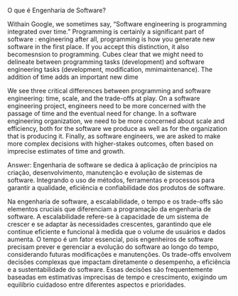 O que é Engenharia de Software?

Withain Google, we sometimes say, “Software engineering is programming integrated over time.” Programming is certainly a significant part of software : engineering after all, programming is how you generate new software in the first place. If you accept this distinction, it also becomesnsion to programming. Cubes clear that we might need to delineate between programming tasks (development) and software engineering tasks (development, modification, mmimaintenance). The addition of time adds an important new dime


We see three critical differences between programming and software engineering: time, scale, and the trade-offs at play. On a software engineering project, engineers need to be more concerned with the passage of time and the eventual need for change. In a software engineering organization, we need to be more concerned about scale and efficiency, both for the software we produce as well as for the organization that is producing it. Finally, as software engineers, we are asked to make more complex decisions with higher-stakes outcomes, often based on imprecise estimates of time and growth.


Answer: 
Engenharia de software se dedica à aplicação de princípios na criação, desenvolvimento, manutenção e evolução de sistemas de software. Integrando o uso de métodos, ferramentas e processos para garantir a qualidade, eficiência e confiabilidade dos produtos de software.

Na engenharia de software, a escalabilidade, o tempo e os trade-offs são elementos cruciais que diferenciam a programação da engenharia de software. A escalabilidade refere-se à capacidade de um sistema de crescer e se adaptar às necessidades crescentes, garantindo que ele continue eficiente e funcional à medida que o volume de usuários e dados aumenta. O tempo é um fator essencial, pois engenheiros de software precisam prever e gerenciar a evolução do software ao longo do tempo, considerando futuras modificações e manutenções. Os trade-offs envolvem decisões complexas que impactam diretamente o desempenho, a eficiência e a sustentabilidade do software. Essas decisões são frequentemente baseadas em estimativas imprecisas de tempo e crescimento, exigindo um equilíbrio cuidadoso entre diferentes aspectos e prioridades.
